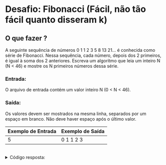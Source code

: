 # Desafio: Fibonacci (Fácil, não tão fácil quanto disseram k)

## O que fazer ?
A seguinte sequência de números 0 1 1 2 3 5 8 13 21... é conhecida como série de Fibonacci. Nessa sequência, cada número, depois dos 2 primeiros, é igual à soma dos 2 anteriores. Escreva um algoritmo que leia um inteiro N (N < 46) e mostre os N primeiros números dessa série.

### Entrada:
O arquivo de entrada contém um valor inteiro N (0 < N < 46).

### Saída:
Os valores devem ser mostrados na mesma linha, separados por um espaço em branco. Não deve haver espaço após o último valor.

| Exemplo de Entrada | Exemplo de Saída |
| --- | --- |
| 5 | 0 1 1 2 3 |

<br>

<details>
<summary>Código resposta:</summary>

```java
package Fibonacci_facil;

import java.io.IOException;
import java.util.Scanner;
public class Main {
    public static void main(String[] args) {
        Scanner leitor = new Scanner(System.in);
        int N = leitor.nextInt();
        int proximo, anterior = 0, atual = 1;

        for (int i = 1; i <= N; i++) {
            if (i == N) System.out.println(anterior); //Se n for 1 ele printa "0" e para

            //Implemente a condição ideal para que possamos obter os valores solicitados:
            else System.out.print(anterior + " "); //Senão, ele printa "0" e continua
            proximo = anterior + atual;
            anterior = atual;
            atual = proximo;
        }
    }
}
```

</details>
